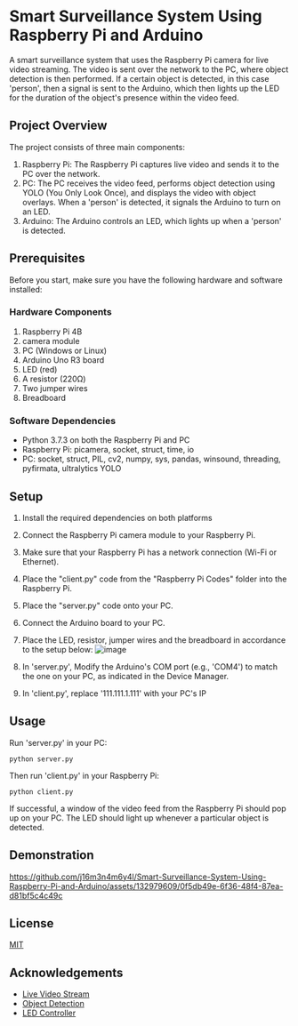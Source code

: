 # Smart Surveillance System Using Raspberry Pi and Arduino

A smart surveillance system that uses the Raspberry Pi camera for live video streaming. The video is sent over the network to the PC, where object detection is then performed. If a certain object is detected, in this case 'person', then a signal is sent to the Arduino, which then lights up the LED for the duration of the object's presence within the video feed.


## Project Overview
The project consists of three main components:

1. Raspberry Pi: The Raspberry Pi captures live video and sends it to the PC over the network.
2. PC: The PC receives the video feed, performs object detection using YOLO (You Only Look Once), and displays the video with object overlays. When a 'person' is detected, it signals the Arduino to turn on an LED.
3. Arduino: The Arduino controls an LED, which lights up when a 'person' is detected.

## Prerequisites
Before you start, make sure you have the following hardware and software installed:
### Hardware Components
1. Raspberry Pi 4B
2. camera module
3. PC (Windows or Linux)
4. Arduino Uno R3 board
5. LED (red)
6. A resistor (220Ω)
7. Two jumper wires
8. Breadboard
### Software Dependencies
- Python 3.7.3 on both the Raspberry Pi and PC
- Raspberry Pi: picamera, socket, struct, time, io
- PC: socket, struct, PIL, cv2, numpy, sys, pandas, winsound, threading, pyfirmata, ultralytics YOLO

## Setup
1. Install the required dependencies on both platforms
2. Connect the Raspberry Pi camera module to your Raspberry Pi.
3. Make sure that your Raspberry Pi has a network connection (Wi-Fi or Ethernet).
4. Place the "client.py" code from the "Raspberry Pi Codes" folder into the Raspberry Pi.
5. Place the "server.py" code onto your PC.
6. Connect the Arduino board to your PC.
7. Place the LED, resistor, jumper wires and the breadboard in accordance to the setup below: ![image](https://github.com/j16m3n4m6y4l/Smart-Surveillance-System-Using-Raspberry-Pi-and-Arduino/assets/132979609/5ab4da69-cfb6-463d-a395-787800257889)

9. In 'server.py', Modify the Arduino's COM port (e.g., 'COM4') to match the one on your PC, as indicated in the Device Manager.
10. In 'client.py', replace '111.111.1.111' with your PC's IP

## Usage
Run 'server.py' in your PC:
```
python server.py
```

Then run 'client.py' in your Raspberry Pi:
```
python client.py
```
If successful, a window of the video feed from the Raspberry Pi should pop up on your PC. The LED should light up whenever a particular object is detected.

## Demonstration


https://github.com/j16m3n4m6y4l/Smart-Surveillance-System-Using-Raspberry-Pi-and-Arduino/assets/132979609/0f5db49e-6f36-48f4-87ea-d81bf5c4c49c


## License

[MIT](https://choosealicense.com/licenses/mit/)

## Acknowledgements

  - [Live Video Stream](https://github.com/Arijit1080/Live-Video-Stream-from-Raspberry-Pi-Camera-over-the-Network)
  - [Object Detection](https://github.com/freedomwebtech/yolov8-opencv-win11)
  - [LED Controller](https://github.com/Chando0185/led_controller_python_arduino)
